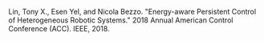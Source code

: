 Lin, Tony X., Esen Yel, and Nicola Bezzo. "Energy-aware Persistent Control of Heterogeneous Robotic Systems." 2018 Annual American Control Conference (ACC). IEEE, 2018.
